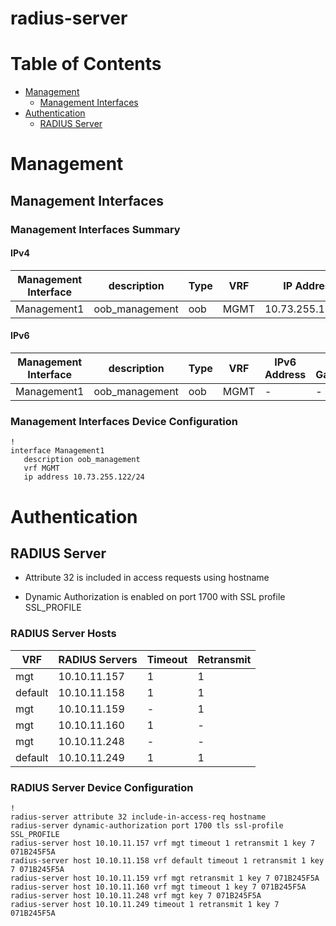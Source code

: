 # radius-server
# Table of Contents

- [Management](#management)
  - [Management Interfaces](#management-interfaces)
- [Authentication](#authentication)
  - [RADIUS Server](#radius-server)

# Management

## Management Interfaces

### Management Interfaces Summary

#### IPv4

| Management Interface | description | Type | VRF | IP Address | Gateway |
| -------------------- | ----------- | ---- | --- | ---------- | ------- |
| Management1 | oob_management | oob | MGMT | 10.73.255.122/24 | 10.73.255.2 |

#### IPv6

| Management Interface | description | Type | VRF | IPv6 Address | IPv6 Gateway |
| -------------------- | ----------- | ---- | --- | ------------ | ------------ |
| Management1 | oob_management | oob | MGMT | - | - |

### Management Interfaces Device Configuration

```eos
!
interface Management1
   description oob_management
   vrf MGMT
   ip address 10.73.255.122/24
```

# Authentication

## RADIUS Server

- Attribute 32 is included in access requests using hostname

- Dynamic Authorization is enabled on port 1700 with SSL profile SSL_PROFILE

### RADIUS Server Hosts

| VRF | RADIUS Servers | Timeout | Retransmit |
| --- | -------------- | ------- | ---------- |
| mgt | 10.10.11.157 | 1 | 1 |
| default | 10.10.11.158 | 1 | 1 |
| mgt | 10.10.11.159 | - | 1 |
| mgt | 10.10.11.160 | 1 | - |
| mgt | 10.10.11.248 | - | - |
| default | 10.10.11.249 | 1 | 1 |

### RADIUS Server Device Configuration

```eos
!
radius-server attribute 32 include-in-access-req hostname
radius-server dynamic-authorization port 1700 tls ssl-profile SSL_PROFILE
radius-server host 10.10.11.157 vrf mgt timeout 1 retransmit 1 key 7 071B245F5A
radius-server host 10.10.11.158 vrf default timeout 1 retransmit 1 key 7 071B245F5A
radius-server host 10.10.11.159 vrf mgt retransmit 1 key 7 071B245F5A
radius-server host 10.10.11.160 vrf mgt timeout 1 key 7 071B245F5A
radius-server host 10.10.11.248 vrf mgt key 7 071B245F5A
radius-server host 10.10.11.249 timeout 1 retransmit 1 key 7 071B245F5A
```
